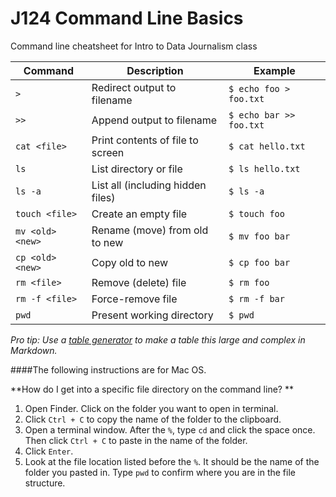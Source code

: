 # J124 Command Line Basics
Command line cheatsheet for Intro to Data Journalism class

| Command          | Description                       | Example                 |
|------------------|-----------------------------------|-------------------------|
| `>`              | Redirect output to filename       | `$ echo foo > foo.txt`  |
| `>>`             | Append output to filename         | `$ echo bar >> foo.txt` |
| `cat <file>`     | Print contents of file to screen  | `$ cat hello.txt`       |
| `ls`             | List directory or file            | `$ ls hello.txt`        |
| `ls -a`          | List all (including hidden files) | `$ ls -a`               |
| `touch <file>`   | Create an empty file              | `$ touch foo`           |
| `mv <old> <new>` | Rename (move) from old to new     | `$ mv foo bar`          |
| `cp <old> <new>` | Copy old to new                   | `$ cp foo bar`          |
| `rm <file>`      | Remove (delete) file              | `$ rm foo`              |
| `rm -f <file>`   | Force-remove file                 | `$ rm -f bar`           |
| `pwd`            | Present working directory         | `$ pwd`           |

*Pro tip: Use a [table generator](https://www.tablesgenerator.com/markdown_tables#) to make a table this large and complex in Markdown.*

####The following instructions are for Mac OS.

**How do I get into a specific file directory on the command line? **
1. Open Finder. Click on the folder you want to open in terminal.
2. Click `Ctrl + C` to copy the name of the folder to the clipboard.
3. Open a terminal window. After the `%`, type `cd` and click the space once. Then click `Ctrl + C` to paste in the name of the folder.
4. Click `Enter`. 
5. Look at the file location listed before the `%`. It should be the name of the folder you pasted in. Type `pwd` to confirm where you are in the file structure.
